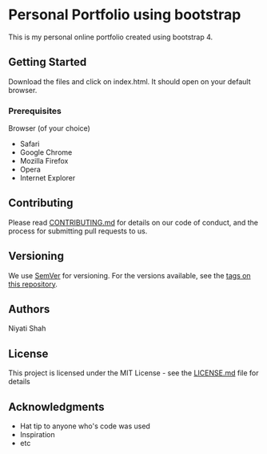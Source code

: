 # Personal Portfolio using bootstrap

This is my personal online portfolio created using bootstrap 4.

## Getting Started

Download the files and click on index.html. It should open on your default browser.

### Prerequisites

Browser (of your choice)

- Safari
- Google Chrome
- Mozilla Firefox
- Opera
- Internet Explorer

## Contributing

Please read [CONTRIBUTING.md](https://gist.github.com/PurpleBooth/b24679402957c63ec426) for details on our code of conduct, and the process for submitting pull requests to us.

## Versioning

We use [SemVer](http://semver.org/) for versioning. For the versions available, see the [tags on this repository](https://github.com/your/project/tags). 

## Authors

Niyati Shah

## License

This project is licensed under the MIT License - see the [LICENSE.md](LICENSE.md) file for details

## Acknowledgments

* Hat tip to anyone who's code was used
* Inspiration
* etc
